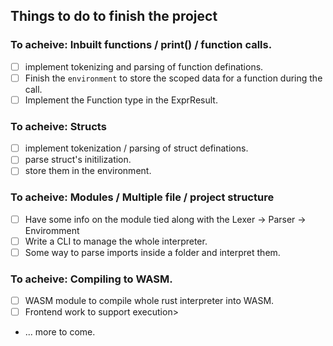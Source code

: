 ## Things to do to finish the project

### To acheive: Inbuilt functions / print() / function calls.

- [ ] implement tokenizing and parsing of function definations.
- [ ] Finish the `environment` to store the scoped data for a function during the call.
- [ ] Implement the Function type in the ExprResult.

### To acheive: Structs

- [ ] implement tokenization / parsing of struct definations.
- [ ] parse struct's initilization.
- [ ] store them in the environment.

### To acheive: Modules / Multiple file / project structure

- [ ] Have some info on the module tied along with the Lexer -> Parser -> Enviromment
- [ ] Write a CLI to manage the whole interpreter.
- [ ] Some way to parse imports inside a folder and interpret them.

### To acheive: Compiling to WASM.

- [ ] WASM module to compile whole rust interpreter into WASM.
- [ ] Frontend work to support execution>
- ... more to come.
